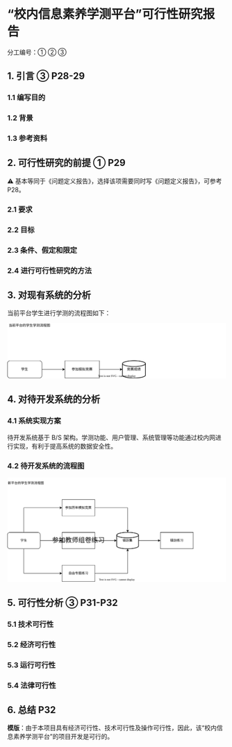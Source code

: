 # “校内信息素养学测平台”可行性研究报告

分工编号：① ② ③

## 1. 引言 ③ P28-29

### 1.1 编写目的

### 1.2 背景

### 1.3 参考资料

## 2. 可行性研究的前提 ① P29

⚠️ 基本等同于《问题定义报告》，选择该项需要同时写《问题定义报告》，可参考 P28。

### 2.1 要求

### 2.2 目标

### 2.3 条件、假定和限定

### 2.4 进行可行性研究的方法

## 3. 对现有系统的分析

当前平台学生进行学测的流程图如下：

![学生学测流程图-当前平台的学生学测流程图.drawio](./assets/%E5%AD%A6%E7%94%9F%E5%AD%A6%E6%B5%8B%E6%B5%81%E7%A8%8B%E5%9B%BE-%E5%BD%93%E5%89%8D%E5%B9%B3%E5%8F%B0%E7%9A%84%E5%AD%A6%E7%94%9F%E5%AD%A6%E6%B5%8B%E6%B5%81%E7%A8%8B%E5%9B%BE.drawio.svg)

## 4. 对待开发系统的分析

### 4.1 系统实现方案

待开发系统基于 B/S 架构。学测功能、用户管理、系统管理等功能通过校内网进行实现，有利于提高系统的数据安全性。

### 4.2 待开发系统的流程图

![学生学测流程图-新平台的学生学测流程图.drawio](./assets/%E5%AD%A6%E7%94%9F%E5%AD%A6%E6%B5%8B%E6%B5%81%E7%A8%8B%E5%9B%BE-%E6%96%B0%E5%B9%B3%E5%8F%B0%E7%9A%84%E5%AD%A6%E7%94%9F%E5%AD%A6%E6%B5%8B%E6%B5%81%E7%A8%8B%E5%9B%BE.drawio.svg)

## 5. 可行性分析 ③ P31-P32

### 5.1 技术可行性

### 5.2 经济可行性

### 5.3 运行可行性

### 5.4 法律可行性

## 6. 总结 P32

**模版**：由于本项目具有经济可行性、技术可行性及操作可行性，因此，该“校内信息素养学测平台”的项目开发是可行的。